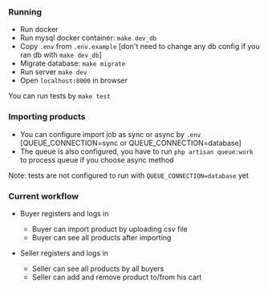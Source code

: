 ### Running

-   Run docker
-   Run mysql docker container: `make dev_db`
-   Copy `.env` from `.env.example` [don't need to change any db config if you ran db with `make dev_db`]
-   Migrate database: `make migrate`
-   Run server `make dev`
-   Open `localhost:8000` in browser

You can run tests by `make test`

### Importing products

-   You can configure import job as sync or async by `.env` [QUEUE_CONNECTION=sync or QUEUE_CONNECTION=database]
-   The queue is also configured, you have to run `php artisan queue:work` to process queue if you choose async method

Note: tests are not configured to run with `QUEUE_CONNECTION=database` yet

### Current workflow

-   Buyer registers and logs in

    -   Buyer can import product by uploading csv file
    -   Buyer can see all products after importing

-   Seller registers and logs in
    -   Seller can see all products by all buyers
    -   Seller can add and remove product to/from his cart
